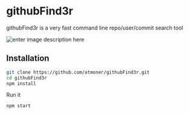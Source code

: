 # githubFind3r


githubFind3r is a very fast command line repo/user/commit search tool

![enter image description here](https://s6.gifyu.com/images/6mwnt-9c4ei.gif)

## Installation

```sh
git clone https://github.com/atmoner/githubFind3r.git
cd githubFind3r
npm install
```
Run it
```
npm start
```
